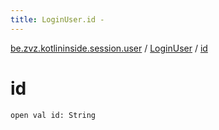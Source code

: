 ```yaml
---
title: LoginUser.id - 
---
```


[be.zvz.kotlininside.session.user](../index.html) / [LoginUser](index.html) / [id](./id.html)

# id

`open val id: String`